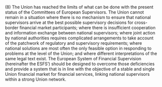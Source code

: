 (8) The Union has reached the limits of what can be done with the present status of the Committees of European Supervisors. The Union cannot remain in a situation where there is no mechanism to ensure that national supervisors arrive at the best possible supervisory decisions for cross-border financial market participants; where there is insufficient cooperation and information exchange between national supervisors; where joint action by national authorities requires complicated arrangements to take account of the patchwork of regulatory and supervisory requirements; where national solutions are most often the only feasible option in responding to problems at the level of the Union; and where different interpretations of the same legal text exist. The European System of Financial Supervision (hereinafter the ESFS’) should be designed to overcome those deficiencies and provide a system that is in line with the objective of a stable and single Union financial market for financial services, linking national supervisors within a strong Union network.